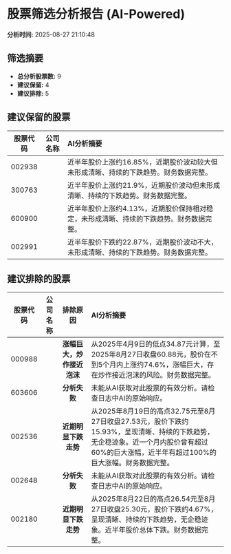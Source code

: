 # 股票筛选分析报告 (AI-Powered)

**分析时间:** 2025-08-27 21:10:48

## 筛选摘要

- **总分析股票数:** 9
- **建议保留:** 4
- **建议排除:** 5

## 建议保留的股票

| 股票代码 | 公司名称 | AI分析摘要 |
|:---:|:---:|:---|
| 002938 |  | 近半年股价上涨约16.85%，近期股价波动较大但未形成清晰、持续的下跌趋势。财务数据完整。 |
| 300763 |  | 近半年股价上涨约21.9%，近期股价波动但未形成清晰、持续的下跌趋势。财务数据完整。 |
| 600900 |  | 近半年股价上涨约4.13%，近期股价保持相对稳定，未形成清晰、持续的下跌趋势。财务数据完整。 |
| 002991 |  | 近半年股价下跌约22.87%，近期股价波动不大，未形成清晰、持续的下跌趋势。财务数据完整。 |

## 建议排除的股票

| 股票代码 | 公司名称 | 排除原因 | AI分析摘要 |
|:---:|:---:|:---:|:---|
| 000988 |  | **涨幅巨大，炒作接近泡沫** | 从2025年4月9日的低点34.87元计算，至2025年8月27日收盘60.88元，股价在不到5个月内上涨约74.6%，涨幅巨大，存在炒作接近泡沫的风险。财务数据完整。 |
| 603606 |  | **分析失败** | 未能从AI获取对此股票的有效分析。请检查日志中AI的原始响应。 |
| 002536 |  | **近期明显下跌走势** | 从2025年8月19日的高点32.75元至8月27日收盘27.53元，股价下跌约15.93%，呈现清晰、持续的下跌趋势，无企稳迹象。近一个月内股价曾有超过60%的巨大涨幅，近半年有超过100%的巨大涨幅。财务数据完整。 |
| 002648 |  | **分析失败** | 未能从AI获取对此股票的有效分析。请检查日志中AI的原始响应。 |
| 002180 |  | **近期明显下跌走势** | 从2025年8月22日的高点26.54元至8月27日收盘25.30元，股价下跌约4.67%，呈现清晰、持续的下跌趋势，无企稳迹象。近半年股价总体下跌。财务数据完整。 |
